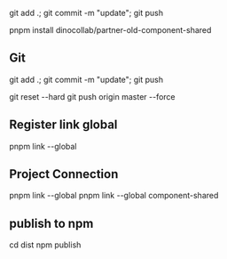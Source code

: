 git add .; git commit -m "update"; git push

pnpm install dinocollab/partner-old-component-shared

## Git

git add .; git commit -m "update"; git push

git reset --hard <commit-id>
git push origin master --force


## Register link global

pnpm link --global

## Project Connection

pnpm link --global <source-name>
pnpm link --global component-shared
## publish to npm
cd dist 
npm publish